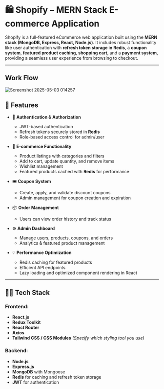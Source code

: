# 🛍️ Shopify – MERN Stack E-commerce Application

Shopify is a full-featured eCommerce web application built using the **MERN stack (MongoDB, Express, React, Node.js)**. It includes robust functionality like user authentication with **refresh token storage in Redis**, a **coupon system**, **featured product caching**, **shopping cart**, and a **payment system**, providing a seamless user experience from browsing to checkout.

---

## Work Flow
![Screenshot 2025-05-03 014257](https://github.com/user-attachments/assets/1a31b356-f809-495a-84c4-3ccca8e907e8)


## 🚀 Features

- 🔐 **Authentication & Authorization**
  - JWT-based authentication
  - Refresh tokens securely stored in **Redis**
  - Role-based access control for admin/user

- 🛒 **E-commerce Functionality**
  - Product listings with categories and filters
  - Add to cart, update quantity, and remove items
  - Wishlist management
  - Featured products cached with **Redis** for performance

- 🎟️ **Coupon System**
  - Create, apply, and validate discount coupons
  - Admin management for coupon creation and expiration


- 📦 **Order Management**
  - Users can view order history and track status

- ⚙️ **Admin Dashboard**
  - Manage users, products, coupons, and orders
  - Analytics & featured product management

- 💡 **Performance Optimization**
  - Redis caching for featured products
  - Efficient API endpoints
  - Lazy loading and optimized component rendering in React

---

## 🧑‍💻 Tech Stack

### Frontend:
- **React.js**
- **Redux Toolkit**
- **React Router**
- **Axios**
- **Tailwind CSS / CSS Modules** *(Specify which styling tool you use)*

### Backend:
- **Node.js**
- **Express.js**
- **MongoDB** with Mongoose
- **Redis** for caching and refresh token storage
- **JWT** for authentication
